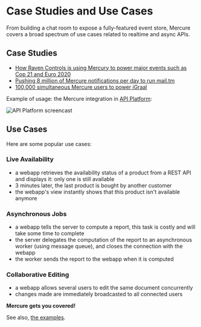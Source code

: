 
# Case Studies and Use Cases

From building a chat room to expose a fully-featured event store, Mercure covers a broad spectrum of use cases related to realtime and async APIs.

## Case Studies

* [How Raven Controls is using Mercury to power major events such as Cop 21 and Euro 2020](https://api-platform.com/con/2022/conferences/real-time-and-beyond-with-mercure/)
* [Pushing 8 million of Mercure notifications per day to run mail.tm](https://les-tilleuls.coop/en/blog/mail-tm-mercure-rocks-and-api-platform)
* [100,000 simultaneous Mercure users to power iGraal](https://speakerdeck.com/dunglas/mercure-real-time-for-php-made-easy?slide=52)

Example of usage: the Mercure integration in [API Platform](https://api-platform.com/docs/client-generator):

![API Platform screencast](https://api-platform.com/d20c0f7f49b5655a3788d9c570c1c80a/client-generator-demo.gif)

## Use Cases

Here are some popular use cases:

### Live Availability

* a webapp retrieves the availability status of a product from a REST API and displays it: only one is still available
* 3 minutes later, the last product is bought by another customer
* the webapp's view instantly shows that this product isn't available anymore

### Asynchronous Jobs

* a webapp tells the server to compute a report, this task is costly and will take some time to complete
* the server delegates the computation of the report to an asynchronous worker (using message queue), and closes the connection with the webapp
* the worker sends the report to the webapp when it is computed

### Collaborative Editing

* a webapp allows several users to edit the same document concurrently
* changes made are immediately broadcasted to all connected users

**Mercure gets you covered!**

See also, [the examples](../ecosystem/awesome.md#examples).
